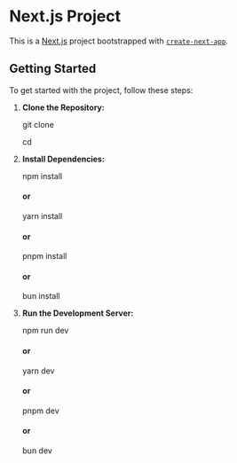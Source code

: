 # Next.js Project

This is a [Next.js](https://nextjs.org/) project bootstrapped with [`create-next-app`](https://github.com/vercel/next.js/tree/canary/packages/create-next-app).

## Getting Started

To get started with the project, follow these steps:

1. **Clone the Repository:**

   git clone <repository-url>

   cd <project-directory>

2. **Install Dependencies:**

   npm install

   #### or

   yarn install

   #### or

   pnpm install

   #### or

   bun install

3. **Run the Development Server:**

   npm run dev

   #### or

   yarn dev

   #### or

   pnpm dev

   #### or

   bun dev
